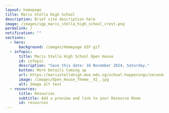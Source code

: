 ```yaml
---
layout: homepage
title: Maris Stella High School
description: Brief site description here
image: /images/sgp_maris_stella_high_school_crest.png
permalink: /
notification: ""
sections:
  - hero:
      background: /images/Homepage GIF.gif
  - infopic:
      title: Maris Stella High School Open House
      id: infopic
      description: "Save this date: 16 November 2024, Saturday."
      button: More Details Coming up
      url: https://marisstellahigh.moe.edu.sg/school-happenings/secondary/announcements/
      image: /images/Open_House_Theme__V2_.jpg
      alt: Image alt text
  - resources:
      title: Resources
      subtitle: Add a preview and link to your Resource Room
      id: resources
---
```


